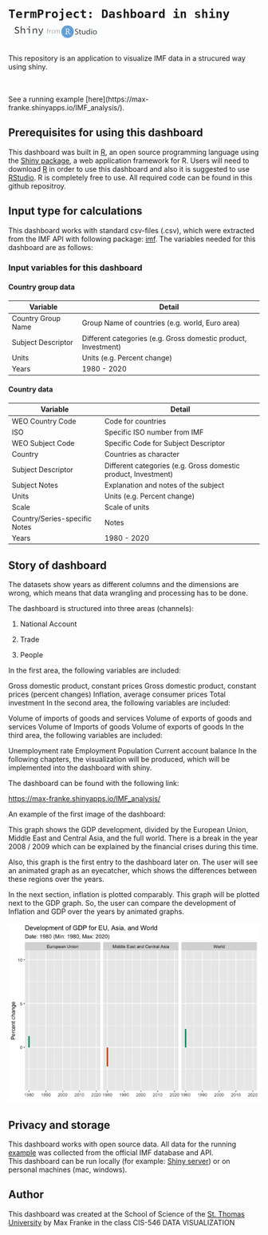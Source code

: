 # `TermProject: Dashboard in shiny` ![shiny-logo](/shiny-logo.png)
This repository is an application to visualize IMF data in a strucured way using shiny.

<br>
<br>
See a running example [here](https://max-franke.shinyapps.io/IMF_analysis/).

## Prerequisites for using this dashboard
This dashboard was built in [R](https://www.r-project.org), an open source programming language using the [Shiny package](https://shiny.rstudio.com), a web application framework for R. Users will need to download [R](https://cran.uni-muenster.de/) in order to use this dashboard and also it is suggested to use [RStudio](https://www.rstudio.com). R is completely free to use. All required code can be found in this github repositroy.

## Input type for calculations
This dashboard works with standard csv-files (.csv), which were extracted from the IMF API with following package: [imf](https://cran.r-project.org/web/packages/imfr/imfr.pdf). The variables needed for this dashboard are as follows:


### Input variables for **this dashboard**
#### Country group data
| Variable             	| Detail                                                                           	|
|----------------------	|----------------------------------------------------------------------------------	|
| Country Group Name | Group Name of countries (e.g. world, Euro area) |
| Subject Descriptor | Different categories (e.g. Gross domestic product, Investment) |
| Units | Units (e.g. Percent change) |
| Years | 1980 - 2020  |

#### Country data
| Variable             	| Detail                                                                           	|
|----------------------	|----------------------------------------------------------------------------------	|
| WEO Country Code | Code for countries  |
| ISO | Specific ISO number from IMF |
| WEO Subject Code | Specific Code for Subject Descriptor |
| Country | Countries as character |
| Subject Descriptor | Different categories (e.g. Gross domestic product, Investment) |
| Subject Notes | Explanation and notes of the subject |
| Units | Units (e.g. Percent change) |
| Scale | Scale of units |
| Country/Series-specific Notes | Notes |
| Years | 1980 - 2020  |

## Story of dashboard

The datasets show years as different columns and the dimensions are wrong, which means that data wrangling and processing has to be done.

The dashboard is structured into three areas (channels):

1. National Account

2. Trade

3. People

In the first area, the following variables are included:

Gross domestic product, constant prices
Gross domestic product, constant prices (percent changes)
Inflation, average consumer prices
Total investment
In the second area, the following variables are included:

Volume of imports of goods and services
Volume of exports of goods and services
Volume of Imports of goods
Volume of exports of goods
In the third area, the following variables are included:

Unemployment rate
Employment
Population
Current account balance
In the following chapters, the visualization will be produced, which will be implemented into the dashboard with shiny.

The dashboard can be found with the following link:

https://max-franke.shinyapps.io/IMF_analysis/

An example of the first image of the dashboard:

This graph shows the GDP development, divided by the European Union, Middle East and Central Asia, and the full world. There is a break in the year 2008 / 2009 which can be explained by the financial crises during this time.

Also, this graph is the first entry to the dashboard later on. The user will see an animated graph as an eyecatcher, which shows the differences between these regions over the years.

In the next section, inflation is plotted comparably. This graph will be plotted next to the GDP graph. So, the user can compare the development of Inflation and GDP over the years by animated graphs.

![gdp](/03_Images/01_NationalAccount/GDP.gif)

## Privacy and storage
This dashboard works with open source data. All data for the running [example](https://max-franke.shinyapps.io/IMF_analysis/) was collected from the official IMF database and API.
<br>
This dashboard can be run locally (for example: [Shiny server](https://www.rstudio.com/products/shiny/shiny-server/)) or on personal machines (mac, windows).

## Author

This dashboard was created at the School of Science of the [St. Thomas University](http://www.stu.edu) by Max Franke in the class CIS-546 DATA VISUALIZATION